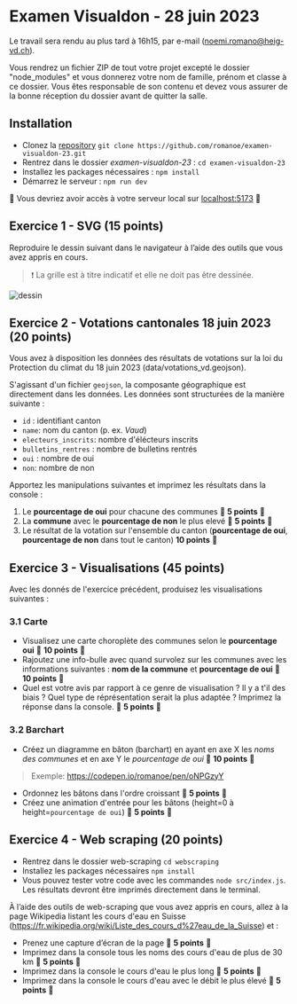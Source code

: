 # Examen Visualdon - 28 juin 2023

Le travail sera rendu au plus tard à 16h15, par e-mail (noemi.romano@heig-vd.ch).

Vous rendrez un fichier ZIP de tout votre projet excepté le dossier "node_modules" et vous donnerez votre nom de famille, prénom et classe à ce dossier. Vous êtes responsable de son contenu et devez vous assurer de la bonne réception du dossier avant de quitter la salle.
## Installation
* Clonez la [repository](https://github.com/romanoe/examen-visualdon-23/) `git clone https://github.com/romanoe/examen-visualdon-23.git`
* Rentrez dans le dossier *examen-visualdon-23* :  ``cd examen-visualdon-23``
* Installez les packages nécessaires : ```npm install```
* Démarrez le serveur : ```npm run dev```

:rocket: Vous devriez avoir accès à votre serveur local sur [localhost:5173](http:localhost:5173) :rocket:

## Exercice 1 - SVG (15 points)
Reproduire le dessin suivant dans le navigateur à l’aide des outils que vous avez appris en cours.

> :exclamation: La grille est à titre indicatif et elle ne doit pas être dessinée.

![dessin](dessin_svg.png)

## Exercice 2 - Votations cantonales 18 juin 2023 (20 points)
Vous avez à disposition les données des résultats de votations sur la loi du Protection du climat du 18 juin 2023 (data/votations_vd.geojson).

S'agissant d'un fichier `geojson`, la composante géographique est directement dans les données. Les données sont structurées de la manière suivante :

* `id` : identifiant canton
* `name`: nom du canton (p. ex. _Vaud_)
* `electeurs_inscrits`: nombre d'élécteurs inscrits
* `bulletins_rentres` : nombre de bulletins rentrés
* `oui` : nombre de oui
* `non`: nombre de non

Apportez les manipulations suivantes et imprimez les résultats dans la console :

1. Le **pourcentage de oui** pour chacune des communes :dart: **5 points** :dart:
2. La **commune** avec le **pourcentage de non** le plus elevé :dart: **5 points** :dart:
3. Le résultat de la votation sur l'ensemble du canton (**pourcentage de oui**, **pourcentage de non** dans tout le canton) **10 points** :dart:

## Exercice 3 - Visualisations (45 points)
Avec les donnés de l'exercice précédent, produisez les visualisations suivantes :

### 3.1 Carte
* Visualisez une carte choroplète des communes selon le **pourcentage oui** :dart: **10 points** :dart:
* Rajoutez une info-bulle avec quand survolez sur les communes avec les informations suivantes : **nom de la commune** et **pourcentage de oui** :dart: **10 points** :dart:
* Quel est votre avis par rapport à ce genre de visualisation ? Il y a t'il des biais ? Quel type de réprésentation serait la plus adaptée ? Imprimez la réponse dans la console. :dart: **5 points** :dart:

### 3.2 Barchart

* Créez un diagramme en bâton (barchart) en ayant en axe X les _noms des communes_ et en axe Y le _pourcentage de oui_ :dart: **10 points** :dart:
> Exemple: https://codepen.io/romanoe/pen/oNPGzyY 
* Ordonnez les bâtons dans l'ordre croissant :dart: **5 points** :dart:
* Créez une animation d'entrée pour les bâtons (height=0 à height=`pourcentage de oui`)  :dart: **5 points** :dart:

## Exercice 4 - Web scraping (20 points)
* Rentrez dans le dossier web-scraping `cd webscraping`
* Installez les packages nécessaires `npm install`
* Vous pouvez tester votre code avec les commandes `node src/index.js`. Les résultats devront être imprimés directement dans le terminal.

À l’aide des outils de web-scraping que vous avez appris en cours, allez à la page Wikipedia listant les cours d'eau en Suisse (https://fr.wikipedia.org/wiki/Liste_des_cours_d%27eau_de_la_Suisse) et :

* Prenez une capture d’écran de la page :dart: **5 points** :dart:
* Imprimez dans la console tous les noms des cours d'eau de plus de 30 km :dart: **5 points** :dart:
* Imprimez dans la console le cours d'eau le plus long :dart: **5 points** :dart:
* Imprimez dans la console le cours d'eau avec le débit le plus élevé :dart: **5 points** :dart:

